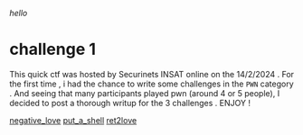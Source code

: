 _hello_

# challenge 1

This quick ctf was hosted by Securinets INSAT online on the 14/2/2024 . For the first time , i had the chance to write some challenges in the ```PWN``` category . And seeing that many participants played pwn (around 4 or 5 people), I decided to post a thorough writup for the 3 challenges . ENJOY !

[negative_love](/negative_love/README.md)
[put_a_shell](/put_a_shell/README.md)
[ret2love](/ret2love/README.md)